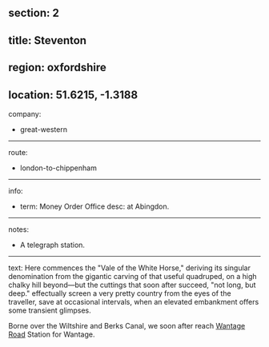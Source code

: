 section: 2
----
title: Steventon
----
region: oxfordshire
----
location: 51.6215, -1.3188
----
company:
- great-western
----
route:
- london-to-chippenham
----
info:
- term: Money Order Office
  desc: at Abingdon.
----
notes:
- A telegraph station.
----
text: Here commences the "Vale of the White Horse," deriving its singular denomination from the gigantic carving of that useful quadruped, on a high chalky hill beyond—but the cuttings that soon after succeed, "not long, but deep." effectually screen a very pretty country from the eyes of the traveller, save at occasional intervals, when an elevated embankment offers some transient glimpses.

Borne over the Wiltshire and Berks Canal, we soon after reach [Wantage Road](/stations/wantage-road) Station for Wantage.
